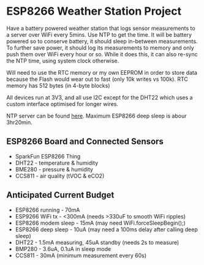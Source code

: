 # ESP8266 Weather Station Project

Have a battery powered weather station that logs sensor measurements to a server over WiFi every 5mins. Use NTP to get
the time. It will be battery powered so to conserve battery, it should sleep in-between measurements. To further save
power, it should log its measurements to memory and only push them over WiFi every hour or so. While it does this, it
can also re-sync the NTP time, using system clock otherwise.

Will need to use the RTC memory or my own EEPROM in order to store data because the Flash would wear out to fast (only
10k writes vs 100k). RTC memory has 512 bytes (in 4-byte blocks)

All devices run at 3V3, and all use I2C except for the DHT22 which uses a custom interface optimised for longer wires.

NTP server can be found [here](https://www.ntppool.org/en/zone/uk). Maximum ESP8266 deep sleep is abour 3hr20min.

## ESP8266 Board and Connected Sensors

- SparkFun ESP8266 Thing
- DHT22 - temperature & humidity
- BME280 - pressure & humidity
- CCS811 - air quality (tVOC & eCO2)

## Anticipated Current Budget

- ESP8266 running - 70mA
- ESP9266 WiFi tx - <300mA (needs >330uF to smooth WiFi ripples)
- ESP8266 modem sleep - 15mA (may need WiFi.forceSleepBegin();)
- ESP8266 deep sleep - 10uA (may need a 100ms delay after calling deep sleep)
- DHT22 - 1.5mA measuring, 45uA standby (needs 2s to measure)
- BMP280 - 3.6uA, 0.1uA in sleep mode
- CCS811 - 30mA (minimum measurement every 60s)